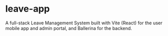 # leave-app
A full-stack Leave Management System built with Vite (React) for the user mobile app and admin portal, and Ballerina for the backend.
